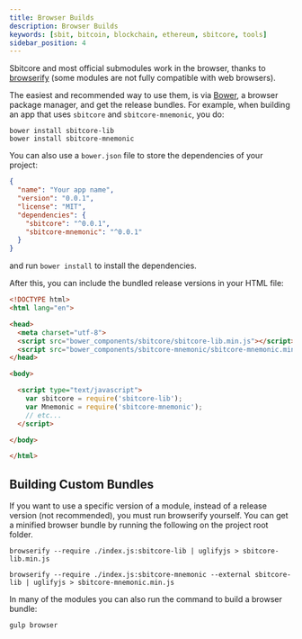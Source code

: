 ```yaml
---
title: Browser Builds
description: Browser Builds
keywords: [sbit, bitcoin, blockchain, ethereum, sbitcore, tools]
sidebar_position: 4
---
```


Sbitcore and most official submodules work in the browser, thanks to [browserify](http://browserify.org/) (some modules are not fully compatible with web browsers).

The easiest and recommended way to use them, is via [Bower](http://bower.io/), a browser package manager, and get the release bundles. For example, when building an app that uses `sbitcore` and `sbitcore-mnemonic`, you do:

```shell
bower install sbitcore-lib
bower install sbitcore-mnemonic
```

You can also use a `bower.json` file to store the dependencies of your project:

```json
{
  "name": "Your app name",
  "version": "0.0.1",
  "license": "MIT",
  "dependencies": {
    "sbitcore": "^0.0.1",
    "sbitcore-mnemonic": "^0.0.1"
  }
}
```

and run `bower install` to install the dependencies.

After this, you can include the bundled release versions in your HTML file:

```html
<!DOCTYPE html>
<html lang="en">

<head>
  <meta charset="utf-8">
  <script src="bower_components/sbitcore/sbitcore-lib.min.js"></script>
  <script src="bower_components/sbitcore-mnemonic/sbitcore-mnemonic.min.js"></script>
</head>

<body>

  <script type="text/javascript">
    var sbitcore = require('sbitcore-lib');
    var Mnemonic = require('sbitcore-mnemonic');
    // etc...
  </script>

</body>

</html>
```

## Building Custom Bundles
If you want to use a specific version of a module, instead of a release version (not recommended), you must run browserify yourself.  You can get a minified browser bundle by running the following on the project root folder.

```shell
browserify --require ./index.js:sbitcore-lib | uglifyjs > sbitcore-lib.min.js
```

```shell
browserify --require ./index.js:sbitcore-mnemonic --external sbitcore-lib | uglifyjs > sbitcore-mnemonic.min.js
```

In many of the modules you can also run the command to build a browser bundle:

```shell
gulp browser
```
